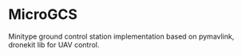 # MicroGCS
Minitype ground control station implementation based on pymavlink, dronekit lib for UAV control.
